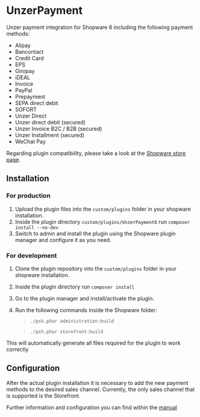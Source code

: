 # UnzerPayment

Unzer payment integration for Shopware 6 including the following payment methods:
* Alipay
* Bancontact
* Credit Card
* EPS
* Giropay
* iDEAL
* Invoice
* PayPal
* Prepayment
* SEPA direct debit
* SOFORT
* Unzer Direct
* Unzer direct debit (secured)
* Unzer Invoice B2C / B2B (secured)
* Unzer Installment (secured)
* WeChat Pay

Regarding plugin compatibility, please take a look at the [Shopware store page](https://store.shopware.com/en/unzer48059319318f/unzer-payments-for-shopware-6.html).

## Installation
### For production
1. Upload the plugin files into the `custom/plugins` folder in your shopware installation.
2. Inside the plugin directory `custom/plugins/UnzerPayment6` run `composer install --no-dev`
3. Switch to admin and install the plugin using the Shopware plugin manager and configure it as you need.

### For development
1. Clone the plugin repository into the `custom/plugins` folder in your shopware installation.
2. Inside the plugin directory run `composer install`
3. Go to the plugin manager and install/activate the plugin.
4. Run the following commands inside the Shopware folder:
    > `./psh.phar administration:build`

    > `./psh.phar storefront:build`

This will automatically generate all files required for the plugin to work correctly

## Configuration
After the actual plugin installation it is necessary to add the new payment methods to the desired sales channel. 
Currently, the only sales channel that is supported is the Storefront.

Further information and configuration you can find within the <a href="https://docs.unzer.com/plugins/shopware-6/" target="_blank">manual</a>
